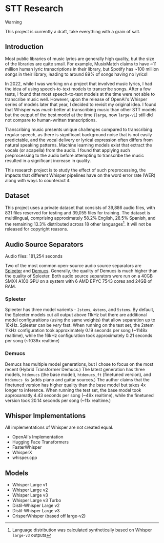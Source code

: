 # STT Research

> [!WARNING]  
> This project is currently a draft, take everything with a grain of salt.

## Introduction
Most public libraries of music lyrics are generally high quality, but the size of the libraries are quite small. For example, MusixMatch claims to have ~11 million human lyric transcriptions in their library, but Spotify has ~100 million songs in their library, leading to around 89% of songs having no lyrics!

In 2022, while I was working on a project that involved music lyrics, I had the idea of using speech-to-text models to transcribe songs. After a few tests, I found that most speech-to-text models at the time were not able to transcribe music well. However, upon the release of OpenAI's Whisper series of models later that year, I decided to revisit my original idea. I found that Whisper was *much* better at transcribing music than other STT models but the output of the best model at the time (`large`, now `large-v1`) still did not compare to human-written transcriptions.

Transcribing music presents unique challenges compared to transcribing regular speech, as there is significant background noise that is not easily predictable, and the vocal delivery or lyrical expression often differs from natural speaking patterns. Machine learning models exist that extract the vocals (or acapella) from the audio. I found that applying such preprocessing to the audio before attempting to transcribe the music resulted in a significant increase in quality. 

This research project is to study the effect of such preprocessing, the impacts that different Whisper pipelines have on the word error rate (WER) along with ways to counteract it.

## Dataset

This project uses a private dataset that consists of 39,886 audio files, with 831 files reserved for testing and 39,055 files for training. The dataset is multilingual, comprising approximately 58.2% English, 28.5% Spanish, and the remaining 13.3% distributed across 18 other languages[^1]. It will not be released for copyright reasons.

[^1]: Language distribution was calculated synthetically based on Whisper `large-v3` outputs

## Audio Source Separators
Audio files: 181,254 seconds

Two of the most common open-source audio source separators are [Spleeter](https://github.com/deezer/spleeter) and [Demucs](https://github.com/facebookresearch/demucs). Generally, the quality of Demucs is much higher than the quality of Spleeter. Both audio source separators were run on a 40GB SMX4 A100 GPU on a system with 6 AMD EPYC 7543 cores and 24GB of RAM.

### Spleeter
Spleeter has three model varients - `2stems`, `4stems`, and `5stems`. By default, the Spleeter models cut all output above 11kHz but there are additional model configuraitions (using the same weights) that allow separation up to 16kHz. Spleeter can be *very* fast. When running on the test set, the 2stem 11kHz configuration took approximately 0.19 seconds per song (~1148x realtime), while the 16kHz configuration took approximately 0.21 seconds per song (~1039x realtime) 

### Demucs
Demucs has multiple model generations, but I chose to focus on the most recent (Hybrid Transformer Demucs.) The latest generation has three models, `htdemucs` (the base model), `htdemucs_ft` (finetuned version), and `htdemucs_6s` (adds piano and guitar sources.) The author claims that the finetuned version has higher quality than the base model but takes 4x longer to inference. When running the test set, the base model took approxamatly 4.43 seconds per song (~49x realtime), while the finetuned version took 20.14 seconds per song (~11x realtime.)

## Whisper Implementations

All implementations of Whisper are not created equal. 

- OpenAI's Implementation
- Hugging Face Transformers
- FasterWhisper
- WhisperX
- whisper.cpp

## Models

- Whisper Large v1
- Whisper Large v2
- Whisper Large v3
- Whisper Large v3 Turbo
- Distil-Whisper Large v2
- Distil-Whisper Large v3
- CrisperWhisper (based off large-v2)